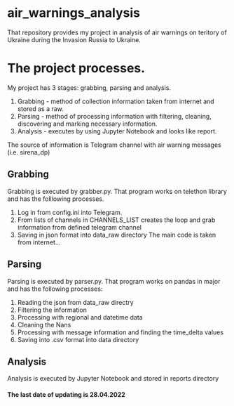 # air_warnings_analysis
That repository provides my project in analysis of air warnings on teritory of Ukraine during the Invasion Russia to Ukraine.

# The project processes.
My project has 3 stages: grabbing, parsing and analysis.
1. Grabbing - method of collection information taken from internet and stored as a raw. 
2. Parsing - method of processing information with filtering, cleaning, discovering and marking necessary information.
3. Analysis - executes by using Jupyter Notebook and looks like report.

The source of information is Telegram channel with air warning messages (i.e. sirena_dp)

## Grabbing
Grabbing is executed by grabber.py. That program works on telethon library and has the folllowing processes.
1. Log in from config.ini into Telegram.
2. From lists of channels in CHANNELS_LIST creates the loop and grab information from defined telegram channel
3. Saving in json format into data_raw directory
The main code is taken from internet...

## Parsing
Parsing is executed by parser.py. That program works on pandas in major and has the following processes:
1. Reading the json from data_raw directry
2. Filtering the information
3. Processing with regional and datetime data
4. Cleaning the Nans
5. Processing with message information and finding the time_delta values
6. Saving into .csv format into data directory


## Analysis
Analysis is executed by Jupyter Notebook and stored in reports directory
#### The last date of updating is 28.04.2022
